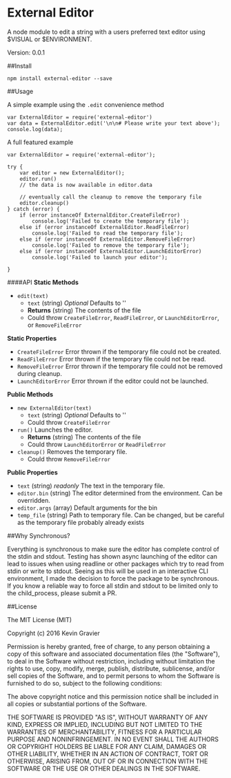 # External Editor
A node module to edit a string with a users preferred text editor using $VISUAL or $ENVIRONMENT.

Version: 0.0.1

##Install

`npm install external-editor --save`

##Usage

A simple example using the `.edit` convenience method

    var ExternalEditor = require('external-editor')
    var data = ExternalEditor.edit('\n\n# Please write your text above');
    console.log(data);
    
A full featured example

    var ExternalEditor = require('external-editor');
    
    try {
        var editor = new ExternalEditor();
        editor.run()
        // the data is now available in editor.data
        
        // eventually call the cleanup to remove the temporary file
        editor.cleanup()
    } catch (error) {
        if (error instanceOf ExternalEditor.CreateFileError)
            console.log('Failed to create the temporary file');
        else if (error instanceOf ExternalEditor.ReadFileError)
            console.log('Failed to read the temporary file');
        else if (error instanceOf ExternalEditor.RemoveFileError)
            console.log('Failed to remove the temporary file');
        else if (error instanceOf ExternalEditor.LaunchEditorError)
            console.log('Failed to launch your editor');
        
    }
    
    
####API
**Static Methods**
- `edit(text)`
    - `text` (string) *Optional* Defaults to ''
    - **Returns** (string) The contents of the file
    - Could throw `CreateFileError`, `ReadFileError`, or `LaunchEditorError`, or `RemoveFileError`

**Static Properties**
- `CreateFileError` Error thrown if the temporary file could not be created. 
- `ReadFileError` Error thrown if the temporary file could not be read.
- `RemoveFileError` Error thrown if the temporary file could not be removed during cleanup.
- `LaunchEditorError` Error thrown if the editor could not be launched.

**Public Methods**
- `new ExternalEditor(text)`
    - `text` (string) *Optional* Defaults to ''
    - Could throw `CreateFileError`
- `run()` Launches the editor.
    - **Returns** (string) The contents of the file
    - Could throw `LaunchEditorError` or `ReadFileError` 
- `cleanup()`  Removes the temporary file.
    - Could throw `RemoveFileError`
    
**Public Properties**
- `text` (string) *readonly* The text in the temporary file.
- `editor.bin` (string) The editor determined from the environment. Can be overridden.
- `editor.args` (array) Default arguments for the bin
- `temp_file` (string) Path to temporary file. Can be changed, but be careful as the temporary file probably already 
    exists
    
##Why Synchronous?
 
Everything is synchronous to make sure the editor has complete control of the stdin and stdout. Testing has shown 
async launching of the editor can lead to issues when using readline or other packages which try to read from stdin or 
write to stdout. Seeing as this will be used in an interactive CLI environment, I made the decision to force the package
to be synchronous. If you know a reliable way to force all stdin and stdout to be limited only to the child_process,
please submit a PR.
    
##License

The MIT License (MIT)

Copyright (c) 2016 Kevin Gravier

Permission is hereby granted, free of charge, to any person obtaining a copy
of this software and associated documentation files (the "Software"), to deal
in the Software without restriction, including without limitation the rights
to use, copy, modify, merge, publish, distribute, sublicense, and/or sell
copies of the Software, and to permit persons to whom the Software is
furnished to do so, subject to the following conditions:

The above copyright notice and this permission notice shall be included in all
copies or substantial portions of the Software.

THE SOFTWARE IS PROVIDED "AS IS", WITHOUT WARRANTY OF ANY KIND, EXPRESS OR
IMPLIED, INCLUDING BUT NOT LIMITED TO THE WARRANTIES OF MERCHANTABILITY,
FITNESS FOR A PARTICULAR PURPOSE AND NONINFRINGEMENT. IN NO EVENT SHALL THE
AUTHORS OR COPYRIGHT HOLDERS BE LIABLE FOR ANY CLAIM, DAMAGES OR OTHER
LIABILITY, WHETHER IN AN ACTION OF CONTRACT, TORT OR OTHERWISE, ARISING FROM,
OUT OF OR IN CONNECTION WITH THE SOFTWARE OR THE USE OR OTHER DEALINGS IN THE
SOFTWARE.
